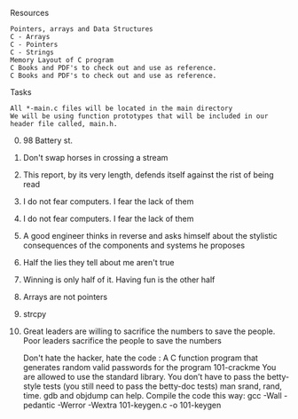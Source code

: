 Resources

    Pointers, arrays and Data Structures
    C - Arrays
    C - Pointers
    C - Strings
    Memory Layout of C program
    C Books and PDF's to check out and use as reference.
    C Books and PDF's to check out and use as reference.

Tasks

    All *-main.c files will be located in the main directory
    We will be using function prototypes that will be included in our header file called, main.h.

0. 98 Battery st.
1. Don't swap horses in crossing a stream
2. This report, by its very length, defends itself against the rist of being read
3. I do not fear computers. I fear the lack of them
4. I do not fear computers. I fear the lack of them
5. A good engineer thinks in reverse and asks himself about the stylistic consequences of the components and systems he proposes
6. Half the lies they tell about me aren't true
7. Winning is only half of it. Having fun is the other half
8. Arrays are not pointers
9. strcpy
10. Great leaders are willing to sacrifice the numbers to save the people. Poor leaders sacrifice the people to save the numbers

    Don't hate the hacker, hate the code : A C function program that generates random valid passwords for the program 101-crackme
        You are allowed to use the standard library.
        You don’t have to pass the betty-style tests (you still need to pass the betty-doc tests)
        man srand, rand, time.
        gdb and objdump can help.
        Compile the code this way: gcc -Wall -pedantic -Werror -Wextra 101-keygen.c -o 101-keygen
